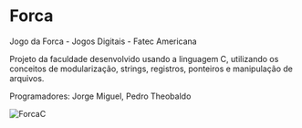# Forca
Jogo da Forca - Jogos Digitais - Fatec Americana

Projeto da faculdade desenvolvido usando a linguagem C, utilizando os conceitos de modularização, strings, registros, ponteiros e manipulação de arquivos.

Programadores: Jorge Miguel, Pedro Theobaldo

![ForcaC](https://user-images.githubusercontent.com/95572662/147859382-4f6e8ac8-a313-4d81-a009-6ae972bd2147.jpg)
